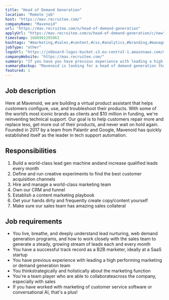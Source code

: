 ```yaml
---
title: "Head of Demand Generation"
location: "Remote job"
host: "https://mav.recruitee.com/"
companyName: "Mavenoid"
url: "https://mav.recruitee.com/o/head-of-demand-generation"
applyUrl: "https://mav.recruitee.com/o/head-of-demand-generation/c/new"
timestamp: 1606991295961
hashtags: "#marketing,#sales,#content,#css,#analytics,#branding,#management,#crm"
jobType: "other"
logoUrl: "https://jobboard-logos-bucket.s3.eu-central-1.amazonaws.com/mavenoid"
companyWebsite: "https://mav.recruitee.com/"
summary: "If you have you have previous experience with leading a high performing marketing or demand generation team, Mavenoid is looking for someone with your knowledge."
summaryBackup: "Mavenoid is looking for a head of demand generation that has experience in: #marketing, #sales, #content."
featured: 1
---
```


## Job description

Here at Mavenoid, we are building a virtual product assistant that helps customers configure, use, and troubleshoot their products. With some of the world’s most iconic brands as clients and $10 million in funding, we're reinventing technical support. Our goal is to help customers repair more and replace less, get more out of their products, and never wait on hold again. Founded in 2017 by a team from Palantir and Google, Mavenoid has quickly established itself as the leader in tech support automation.

## Responsibilities

1.  Build a world-class lead gen machine andand increase qualified leads every month
2.  Define and run creative experiments to find the best customer acquisition channels
3.  Hire and manage a world-class marketing team
4.  Own our CRM and funnel
5.  Establish a content marketing playbook
6.  Get your hands dirty and frequently create copy/content yourself
7.  Make sure our sales team has amazing sales collateral

## Job requirements

*   You live, breathe, and deeply understand lead nurturing, web demand generation programs, and how to work closely with the sales team to generate a steady, growing stream of leads each and every month
*   You have a successful track record as a B2B marketer, ideally at a SaaS startup
*   You have previous experience with leading a high performing marketing or demand generation team
*   You thinkstrategically and holistically about the marketing function
*   You're a team player who are able to collaborateacross the company, especially with sales
*   If you have worked with marketing of customer service software or conversational AI, that's a plus!
